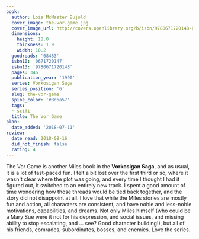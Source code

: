 ```yaml
---
book:
  author: Lois McMaster Bujold
  cover_image: the-vor-game.jpg
  cover_image_url: http://covers.openlibrary.org/b/isbn/9780671720148-L.jpg
  dimensions:
    height: 18.0
    thickness: 1.9
    width: 10.2
  goodreads: '68483'
  isbn10: '0671720147'
  isbn13: '9780671720148'
  pages: 346
  publication_year: '1990'
  series: Vorkosigan Saga
  series_position: '6'
  slug: the-vor-game
  spine_color: '#8d6a57'
  tags:
  - scifi
  title: The Vor Game
plan:
  date_added: '2018-07-11'
review:
  date_read: 2018-08-16
  did_not_finish: false
  rating: 4
---
```


The Vor Game is another Miles book in the **Vorkosigan Saga**, and as usual, it is a lot of fast-paced fun. I felt a bit lost over the first third or so, where it wasn't clear where the plot was going, and every time I thought I had it figured out, it switched to an entirely new track. I spent a good amount of time wondering how those threads would be tied back together, and the story did not disappoint at all. I love that while the Miles stories are mostly fun and action, all characters are consistent, and have noble and less-noble motivations, capabilities, and dreams. Not only Miles himself (who could be a Mary Sue were it not for his depression, and social issues, and missing ability to stop escalating, and … see? Good character building!), but all of his friends, comrades, subordinates, bosses, and enemies. Love the series.
